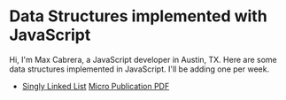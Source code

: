 # Data Structures implemented with JavaScript
Hi, I'm Max Cabrera, a JavaScript developer in Austin, TX. Here are some data structures implemented in JavaScript. I'll be adding one per week.

- [Singly Linked List](src/data-structures/singly-linked-list/) [Micro Publication PDF](src/data-structures/publications/singli_link_list.pdf)